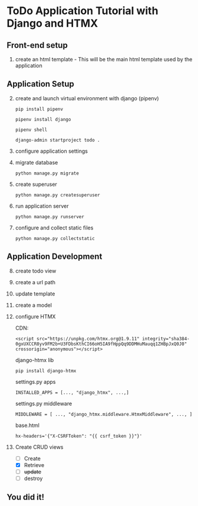 # ToDo Application Tutorial with Django and HTMX

## Front-end setup
1. create an html template - This will be the main html template used by the application

## Application Setup
2. create and launch virtual environment with django (pipenv)
    
    `pip install pipenv`

    `pipenv install django`

    `pipenv shell`

    `django-admin startproject todo .`

3. configure application settings
4. migrate database 

    `python manage.py migrate`

5. create superuser 

    `python manage.py createsuperuser`

6. run application server 

    `python manage.py runserver`

7. configure and collect static files 

    `python manage.py collectstatic`

## Application Development
8. create todo view
9. create a url path 
10. update template 
11. create a model 
12. configure HTMX

    CDN: 

    `<script src="https://unpkg.com/htmx.org@1.9.11" integrity="sha384-0gxUXCCR8yv9FM2b+U3FDbsKthCI66oH5IA9fHppQq9DDMHuMauqq1ZHBpJxQ0J0" crossorigin="anonymous"></script>`

    django-htmx lib 

    `pip install django-htmx`

    settings.py apps

    `INSTALLED_APPS = [..., "django_htmx", ...,]`

    settings.py middleware

    `MIDDLEWARE = [ ..., "django_htmx.middleware.HtmxMiddleware", ..., ]`

    base.html 

    `hx-headers='{"X-CSRFToken": "{{ csrf_token }}"}'`

13. Create CRUD views 

    - [ ] Create
    - [x] Retrieve 
    - [ ] ~~update~~
    - [ ] destroy

## You did it!